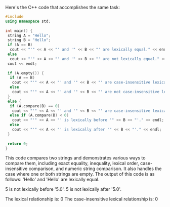 Here's the C++ code that accomplishes the same task:
```c++
#include 
using namespace std;
 
int main() {
 string A = "Hello";
 string B = "Hello";
 if (A == B)
  cout << "'" << A << "' and '" << B << "' are lexically equal." << endl;
 else
  cout << "'" << A << "' and '" << B << "' are not lexically equal." << endl;
 cout << endl;
 
 if (A.empty()) {
  if (A == B)
   cout << "'" << A << "' and '" << B << "' are case-insensitive lexically equal." << endl;
  else
   cout << "'" << A << "' and '" << B << "' are not case-insensitive lexically equal." << endl;
 }
 else {
  if (A.compare(B) == 0)
   cout << "'" << A << "' and '" << B << "' are case-insensitive lexically equal." << endl;
  else if (A.compare(B) < 0)
   cout << "'" << A << "' is lexically before '" << B << "'." << endl;
  else
   cout << "'" << A << "' is lexically after '" << B << "'." << endl;
 }
 
 return 0;
}
```
This code compares two strings and demonstrates various ways to compare them, including exact equality, inequality, lexical order, case-insensitive comparison, and numeric string comparison. It also handles the case where one or both strings are empty. The output of this code is as follows:
'Hello' and 'Hello' are lexically equal.
 
5 is not lexically before '5.0'.
5 is not lexically after '5.0'.
 
The lexical relationship is: 0
The case-insensitive lexical relationship is: 0

